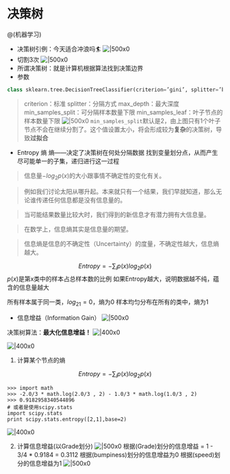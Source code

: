 # 决策树
@(机器学习)
- 决策树引例：今天适合冲浪吗🏄
  ![|500x0](https://ws1.sinaimg.cn/large/006tNc79gy1fr9ztvyrcij316y0rctny.jpg)
- 切割3次
  ![|500x0](https://ws2.sinaimg.cn/large/006tNc79gy1fr9zzzkhzuj318s0seaq3.jpg)
- 所谓决策树：就是计算机根据算法找到决策边界
- 参数
```python
class sklearn.tree.DecisionTreeClassifier(criterion=’gini’, splitter=’best’, max_depth=None, min_samples_split=2, min_samples_leaf=1, min_weight_fraction_leaf=0.0, max_features=None, random_state=None, max_leaf_nodes=None, min_impurity_decrease=0.0, min_impurity_split=None, class_weight=None, presort=False)
```
> criterion：标准
> splitter：分隔方式
> max_depth：最大深度
> min_samples_split：可分隔样本数量下限
> min_samples_leaf：叶子节点的样本数量下限
> ![|500x0](https://ws4.sinaimg.cn/large/006tNc79gy1fra1fuk6qrj31dg0iuwqw.jpg)
> ```min_samples_split```默认是2，由上图只有1个叶子节点不会在继续分割了。这个值设置太小，将会形成较为**复杂**的决策树，导致**过拟合**

- Entropy 熵
  熵——决定了决策树在何处分隔数据
  找到变量划分点，从而产生尽可能单一的子集，递归进行这一过程

  
>信息量$-log_2p(x)$的大小跟事情不确定性的变化有关。

>例如我们讨论太阳从哪升起。本来就只有一个结果，我们早就知道，那么无论谁传递任何信息都是没有信息量的。

>当可能结果数量比较大时，我们得到的新信息才有潜力拥有大信息量。

>在数学上，信息熵其实是信息量的期望。

>信息熵是信息的不确定性（Uncertainty）的度量，不确定性越大，信息熵越大。

$$Entropy = -\sum_ip(x)log_2p(x)$$
$p(x)$是第x类中的样本占总样本数的比例
如果Entropy越大，说明数据越不纯，蕴含的信息量越大

所有样本属于同一类，$log_21=0$，熵为0
样本均匀分布在所有的类中，熵为1

- 信息增益（Information Gain）
  ![|500x0](https://ws1.sinaimg.cn/large/006tNc79gy1franaa62soj31kw0f4n71.jpg)

决策树算法：**最大化信息增益！**
![|400x0](https://ws2.sinaimg.cn/large/006tNc79gy1frao0z520fj30ne0fcwln.jpg)

![|400x0](https://ws2.sinaimg.cn/large/006tNc79gy1franme1cjhj30he0ayq4n.jpg)

1. 计算某个节点的熵

$$Entropy = -\sum_ip(x)log_2p(x)$$

	>>> import math
	>>> -2.0/3 * math.log(2.0/3 , 2) - 1.0/3 * math.log(1.0/3 , 2)
	>>> 0.9182958340544896
	# 或者是使用scipy.stats
	import scipy.stats
	print scipy.stats.entropy([2,1],base=2)

![|400x0](https://ws3.sinaimg.cn/large/006tNc79gy1franopp5g8j30oa07owgl.jpg)

2. 计算信息增益(以Grade划分)
  ![|500x0](https://ws4.sinaimg.cn/large/006tNc79gy1frao2i8cu3j31he0p6000.jpg)
  根据(Grade)划分的信息增益 = 1 - 3/4 * 0.9184 = 0.3112
  根据(bumpiness)划分的信息增益为0
  根据(speed)划分的信息增益为1
  ![|500x0](https://ws1.sinaimg.cn/large/006tNc79gy1fraohwd8klj31gu0rmqtt.jpg)